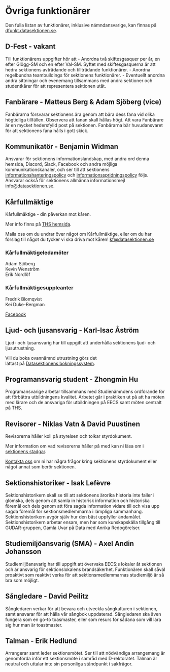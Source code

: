 # Övriga funktionärer

Den fulla listan av funktionärer, inklusive nämndansvarige, kan finnas på [dfunkt.datasektionen.se](https://dfunkt.datasektionen.se/).

## D-Fest - vakant

Till funktionärens uppgifter hör att - Anordna två skiftesgasquer per år, en efter Glögg-SM och en efter Val-SM. Syftet med skiftesgasquerna är att hedra sektionens avträdande och tillträdande funktionärer. - Anordna regelbundna teambuildings för sektionens funktionärer. - Eventuellt anordna andra sittningar och evenemang tillsammans med andra sektioner och studentkårer för att representera sektionen utåt.


## Fanbärare - Matteus Berg & Adam Sjöberg (vice)

Fanbärarna försvarar sektionens ära genom att bära dess fana vid olika högtidliga tillfällen. Observera att fanan skall hållas högt. Att vara Fanbärare är en mycket hedersfylld post på sektionen. Fanbärarna bär huvudansvaret för att sektionens fana hålls i gott skick.


## Kommunikatör - Benjamin Widman

Ansvarar för sektionens informationslandskap, med andra ord denna hemsida, Discord, Slack, Facebook och andra möjliga kommunikationskanaler, och ser till att sektionens [informationshanteringspolicy](https://styrdokument.datasektionen.se/informationshanteringspolicy) och [informationsspridningspolicy](https://styrdokument.datasektionen.se/informationsspridningspolicy) följs. Ansvarar också för sektionens allmänna informationsmejl [info@datasektionen.se](mailto:info@datasektionen.se).


## Kårfullmäktige

Kårfullmäktige - din påverkan mot kåren.

Mer info finns på [THS hemsida](https://ths.kth.se/sv/general/about-ths/union-council).

Maila oss om du undrar över något om Kårfullmäktige, eller om du har förslag till något du tycker vi ska driva mot kåren! [kf@datasektionen.se](mailto:kf@datasektionen.se)

### Kårfullmäktigeledamöter

Adam Sjöberg</br>
Kevin Wenström</br>
Erik Nordlöf</br>

### Kårfullmäktigesuppleanter

Fredrik Blomqvist</br>
Kei Duke-Bergman</br>

[Facebook](https://facebook.com/KF.Data)


## Ljud- och ljusansvarig - Karl-Isac Åström  

Ljud- och ljusansvarig har till uppgift att underhålla sektionens ljud- och ljusutrustning.  

Vill du boka ovannämnd utrustning görs det  
lättast på [Datasektionens bokningssystem](https://bokning.datasektionen.se/bookings/12).


## Programansvarig student - Zhongmin Hu

Programansvarige arbetar tillsammans med Studienämndens ordförande för att förbättra utbildningens kvalitet. Arbetet går i praktiken ut på att ha möten med lärare och de ansvariga för utbildningen på EECS samt möten centralt på THS.


## Revisorer - Niklas Vatn & David Puustinen

Revisorerna håller koll på styrelsen och tolkar styrdokument. 

Mer information om vad revisorerna håller på med kan ni läsa om i [sektionens stadgar](https://styrdokument.datasektionen.se/stadgar).

[Kontakta oss](mailto:revisorer@datasektionen.se) om ni har några frågor kring sektionens styrdokument eller något annat som berör sektionen.


## Sektionshistoriker - Isak Lefèvre

Sektionshistorikern skall se till att sektionens ärorika historia inte faller i glömska, dels genom att samla in historisk information och historiska föremål och dels genom att föra sagda information vidare till och visa upp sagda föremål för sektionsmedlemmarna i lämpliga sammanhang. Sektionshistorikern avgör själv hur den bäst uppfyller ändamålet. Sektionshistorikern arbetar ensam, men har som kunskapskälla tillgång till GUDAR-gruppen, Gamla Uvar på Data med Anrika Redogörelser.


## Studiemiljöansvarig (SMA) - Axel Andin Johansson

Studiemiljöansvarig har till uppgift att övervaka EECS:s lokaler åt sektionen och är ansvarig för sektionslokalens brandsäkerhet. Funktionären skall såväl proaktivt som reaktivt verka för att sektionsmedlemmarnas studiemiljö är så bra som möjligt.


## Sångledare - David Peilitz

Sångledaren verkar för att bevara och utveckla sångkulturen i sektionen, samt ansvarar för att hålla vår sångbok uppdaterad. Sångledaren ska även fungera som en go-to toasmaster, eller som resurs för sådana som vill lära sig hur man är toastmaster.


## Talman - Erik Hedlund

Arrangerar samt leder sektionsmötet. Ser till att nödvändiga arrangemang är genomförda inför ett sektionsmöte i samråd med D-rektoratet. Talman är neutral och uttalar inte sin personliga ståndpunkt i sakfrågor.
